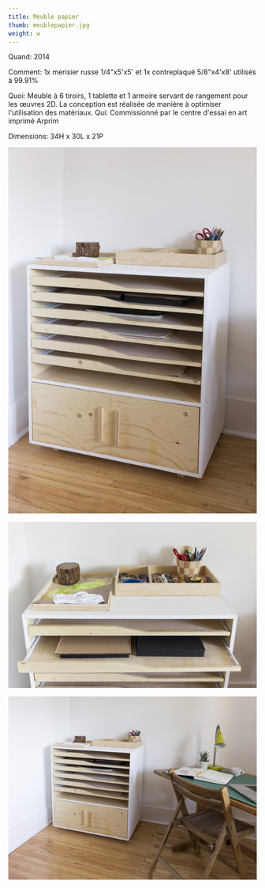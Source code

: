 ```yaml
---
title: Meuble papier
thumb: meublepapier.jpg
weight: w
---
```

Quand: 2014

Comment: 1x merisier russe 1/4"x5'x5' et 1x contreplaqué 5/8"x4'x8' utilisés à 99.91%

Quoi: Meuble à 6 tiroirs, 1 tablette et 1 armoire servant de rangement pour les œuvres 2D. La conception est réalisée de manière à optimiser l'utilisation des matériaux.
Qui: Commissionné par le centre d'essai en art imprimé Arprim

Dimensions: 34H x 30L x 21P

![](/img/meublepapier_01.jpg)

![](/img/meublepapier_02.jpg)

![](/img/meublepapier_03.jpg)